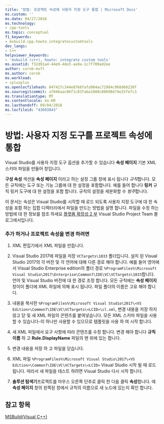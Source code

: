 ```yaml
---
title: '방법: 프로젝트 속성에 사용자 지정 도구 통합 | Microsoft Docs'
ms.custom: ''
ms.date: 04/27/2016
ms.technology:
- cpp-tools
ms.topic: conceptual
f1_keywords:
- msbuild.cpp.howto.integratecustomtools
dev_langs:
- C++
helpviewer_keywords:
- 'msbuild (c++), howto: integrate custom tools'
ms.assetid: f32d91a4-44e9-4de3-aa9a-1c7f709ad2ee
author: corob-msft
ms.author: corob
ms.workload:
- cplusplus
ms.openlocfilehash: 047427c344e8768fafa984ac72984c968d60238f
ms.sourcegitcommit: a7046aac86f1c83faba1088c80698474e25fe7c3
ms.translationtype: MT
ms.contentlocale: ko-KR
ms.lasthandoff: 09/04/2018
ms.locfileid: "43693843"
---
```

# <a name="how-to-integrate-custom-tools-into-the-project-properties"></a>방법: 사용자 지정 도구를 프로젝트 속성에 통합
Visual Studio를 사용자 지정 도구 옵션을 추가할 수 있습니다 **속성 페이지** 기본 XML 스키마 파일을 만들어 창입니다.  
  
 **구성 속성** 섹션을 **속성 페이지** 이라고 하는 설정 그룹 창에 표시 됩니다 *규칙*합니다. 모든 규칙에는 도구 또는 기능 그룹에 대 한 설정을 포함합니다. 예를 들어 합니다 **링커** 규칙 링커 도구에 대 한 설정을 포함 합니다. 규칙의 설정을 세분화할 수 *범주*합니다.  
  
 이 문서는 속성은 Visual Studio를 시작할 때 로드 되도록 사용자 지정 도구에 대 한 속성을 포함 하는 집합 디렉터리에서 파일을 만드는 방법을 설명 합니다. 파일을 수정 하는 방법에 대 한 정보를 참조 하세요 [플랫폼 확장성 2 부](https://blogs.msdn.microsoft.com/vsproject/2009/06/18/platform-extensibility-part-2/) Visual Studio Project Team 블로그에서입니다.  
  
### <a name="to-add-or-change-project-properties"></a>추가 하거나 프로젝트 속성을 변경 하려면  
  
1.  XML 편집기에서 XML 파일을 만듭니다.  
  
2.  Visual Studio 2017에 파일을 저장 `VCTargets\1033` 폴더입니다. 설치 된 Visual Studio 2017의 각 버전 및 각 언어에 대해 다른 경로 해야 합니다. 예를 들어 영어에서 Visual Studio Enterprise edition의 폴더 경로 `%ProgramFiles%\Microsoft Visual Studio\2017\Enterprise\Common7\IDE\VC\VCTargets\1033`합니다. 언어 및 Visual Studio 버전에 대 한 경로 조정 합니다. 모든 규칙에는 **속성 페이지** 창이이 폴더에 XML 파일에 의해 표시 됩니다. 파일 폴더의 이름은 고유 해야 합니다.  
  
3.  내용을 복사한 `%ProgramFiles%\Microsoft Visual Studio\2017\<VS Edition>\Common7\IDE\VC\VCTargets\<LCID>\cl.xml`, 변경 내용을 저장 하지 않고 닫 및 새 XML 파일의 콘텐츠를 붙여넣습니다. 모든 XML 스키마 파일을 사용할 수 있습니다-이 하나만 사용할 수 있으므로 템플릿을 사용 하 여 시작 합니다.  
  
4.  새 XML 파일에서 요구 사항에 따라 콘텐츠를 수정 합니다. 변경 해야 합니다 **규칙 이름** 하 고 **Rule.DisplayName** 파일의 맨 위에 있는 합니다.  
  
5.  변경 내용을 저장 하 고 파일을 닫습니다.  
  
6.  XML 파일 `%ProgramFiles%\Microsoft Visual Studio\2017\<VS Edition>\Common7\IDE\VC\VCTargets\<LCID>` Visual Studio 시작 될 때 로드 됩니다. 따라서 새 파일을 테스트 하려면 Visual Studio 다시 시작 합니다.  
  
7.  **솔루션 탐색기**프로젝트를 마우스 오른쪽 단추로 클릭 한 다음 클릭 **속성**합니다. 에 **속성 페이지** 창의 왼쪽된 창에서 규칙의 이름으로 새 노드에 있는지 확인 합니다.  
  
## <a name="see-also"></a>참고 항목  
 [MSBuild(Visual C++)](../build/msbuild-visual-cpp.md)
